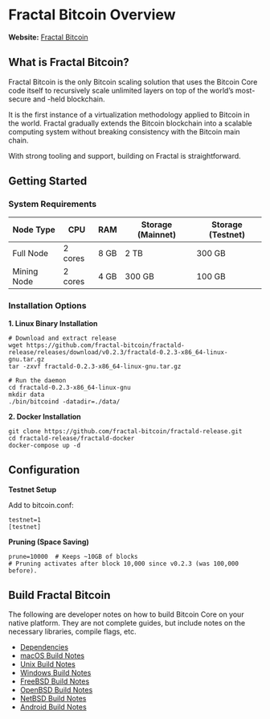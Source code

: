# Fractal Bitcoin Overview

**Website:** [Fractal Bitcoin](https://fractalbitcoin.io)

## What is Fractal Bitcoin?

Fractal Bitcoin is the only Bitcoin scaling solution that uses the Bitcoin Core code itself to recursively scale unlimited layers on top of the world’s most-secure and -held blockchain.

It is the first instance of a virtualization methodology applied to Bitcoin in the world. Fractal gradually extends the Bitcoin blockchain into a scalable computing system without breaking consistency with the Bitcoin main chain.

With strong tooling and support, building on Fractal is straightforward.

## Getting Started

### System Requirements

| Node Type   | CPU     | RAM  | Storage (Mainnet) | Storage (Testnet) |
| ----------- | ------- | ---- | ----------------- | ----------------- |
| Full Node   | 2 cores | 8 GB | 2 TB              | 300 GB            |
| Mining Node | 2 cores | 4 GB | 300 GB            | 100 GB            |

### Installation Options

**1. Linux Binary Installation**

```
# Download and extract release
wget https://github.com/fractal-bitcoin/fractald-release/releases/download/v0.2.3/fractald-0.2.3-x86_64-linux-gnu.tar.gz
tar -zxvf fractald-0.2.3-x86_64-linux-gnu.tar.gz

# Run the daemon
cd fractald-0.2.3-x86_64-linux-gnu
mkdir data
./bin/bitcoind -datadir=./data/
```

**2. Docker Installation**

```
git clone https://github.com/fractal-bitcoin/fractald-release.git
cd fractald-release/fractald-docker
docker-compose up -d
```

## Configuration

**Testnet Setup**

Add to bitcoin.conf:

```
testnet=1
[testnet]
```

**Pruning (Space Saving)**

```
prune=10000  # Keeps ~10GB of blocks
# Pruning activates after block 10,000 since v0.2.3 (was 100,000 before).
```

## Build Fractal Bitcoin

The following are developer notes on how to build Bitcoin Core on your native platform. They are not complete guides, but include notes on the necessary libraries, compile flags, etc.

- [Dependencies](https://github.com/fractal-bitcoin/fractal/blob/main/doc/dependencies.md)
- [macOS Build Notes](https://github.com/fractal-bitcoin/fractal/blob/main/doc/build-osx.md)
- [Unix Build Notes](https://github.com/fractal-bitcoin/fractal/blob/main/doc/build-unix.md)
- [Windows Build Notes](https://github.com/fractal-bitcoin/fractal/blob/main/doc/build-windows.md)
- [FreeBSD Build Notes](https://github.com/fractal-bitcoin/fractal/blob/main/doc/build-freebsd.md)
- [OpenBSD Build Notes](https://github.com/fractal-bitcoin/fractal/blob/main/doc/build-openbsd.md)
- [NetBSD Build Notes](https://github.com/fractal-bitcoin/fractal/blob/main/doc/build-netbsd.md)
- [Android Build Notes](https://github.com/fractal-bitcoin/fractal/blob/main/doc/build-android.md)
